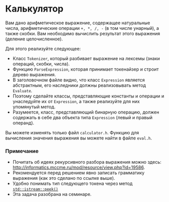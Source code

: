 # Калькулятор

Вам дано арифметическое выражение, содержащее натуральные числа, арифметические операции `+, *, /, -` (в том числе унарный),
а также скобки. Вам необходимо вычислить результат этого выражения (деление целочисленное).

Для этого реализуйте следующее:

* Класс `Tokenizer`, который разбивает выражение на лексемы (знаки операций, скобки, числа).
* Функцию `ParseExpression`, которая принимает токенайзер и строит дерево выражения.
* В заголовочном файле видно, что класс `Expression` является абстрактным,
его наследники должны реализовывать метод `Evaluate`.
* Поэтому сделайте классы, представляющие константы и операции и унаследуйте их от `Expression`,
а также реализуйте для них упомянутый метод.
* Разумеется, класс, представляющий бинарную операцию,
должен содержать в себе два объекта типа `Expression` (левый и правый операнд).

Вы можете изменять только файл `calculator.h`.
Функцию для вычисления значения выражения вы можете найти в файле `eval.h`.

### Примечание

* Почитать об идеях рекурсивного разбора выражения можно здесь: http://informatics.mccme.ru/mod/resource/view.php?id=19586.
* Рекомендуется перед решением явно записать грамматику выражения (как это сделано по ссылке выше).
* Удобно понимать тип следующего токена через метод [`std::istream::peek()`](https://en.cppreference.com/w/cpp/io/basic_istream/peek)
* Эта задача разобрана на семинаре.
